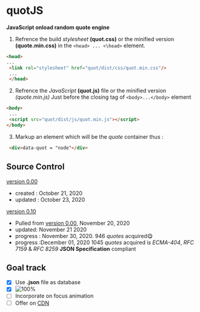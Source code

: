 # quotJS
**JavaScript onload random quote engine**

1. Refrence the build *stylesheet* **(quot.css)** or the minified version **(quote.min.css)** in the `<head> ... <\head>` element. 
```html
<head>
...
 <link rel="stylesheet" href="quot/dist/css/quot.min.css"/>
 ...
 </head>
 ```

2. Refrence the *JavaScript* **(quot.js)** file or the minified version *(quote.min.js)* Just before the closing tag of `<body>...</body>` element
```html
<body>
 ...
 <script src="quot/dist/js/quot.min.js"></script>
</body>
```


3. Markup an element which will be the *quote* container thus :
```html 
 <div>data-quot = "node"</div>
````




## Source Control
[version 0.00](https://github.com/opeolluwa/quotJS/tree/main/V0.00)
  * created : October 21, 2020
  * updated : October 23, 2020
  
 [version 0.10]()
 * Pulled from [version 0.00](https://github.com/opeolluwa/quotJS/tree/main/V0.00), November 20, 2020
 * updated: November 21 2020
 * progress : November 30, 2020. 946 _quotes_ acquired😋
 * progress :December 01, 2020 1045 _quotes_ acquired is *ECMA-404*, *RFC 7159* & *RFC 8259*  **JSON Specification**  compliant



## Goal track
- [x] Use **.json** file as database
- [x] ![100%](https://progress-bar.dev/100?title=Reach-1000-+-quotes)
- [ ] Incorporate on focus animation
- [ ] Offer on [CDN](https://www.google.com/search?q=cdn&oq=cdn&aqs=chrome..69i57j0i67j69i60l2j5i44.2641j0j1&sourceid=chrome-mobile&ie=UTF-8)
